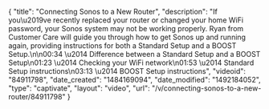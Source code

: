 {
    "title": "Connecting Sonos to a New Router",
    "description": "If you\u2019ve recently replaced your router or changed your home WiFi password, your Sonos system may not be working properly. Ryan from Customer Care will guide you through how to get Sonos up and running again, providing instructions for both a Standard Setup and a BOOST Setup.\n\n00:34 \u2014 Difference between a Standard Setup and a BOOST Setup\n01:23 \u2014 Checking your WiFi network\n01:53 \u2014 Standard Setup instructions\n03:13 \u2014 BOOST Setup instructions",
    "videoid": "84911798",
    "date_created": "1484169094",
    "date_modified": "1492184052",
    "type": "captivate",
    "layout": "video",
    "url": "\/v\/connecting-sonos-to-a-new-router\/84911798"
}